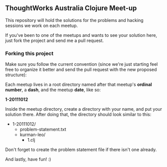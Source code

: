 ## ThoughtWorks Australia Clojure Meet-up

This repository will hold the solutions for the problems and hacking sessions we work on each meetup.

If you've been to one of the meetups and wants to see your solution here, just fork the project and send me a pull request.

### Forking this project

Make sure you follow the current convention (since we're just starting feel free to organize it better and send the pull request with the new proposed structure):

Each meetup lives in a root directory named after that meetup's **ordinal number**, a **dash**, and the meetup **date**, like so:

**1-20111012**

Inside the meetup directory, create a directory with your name, and put your solution there. After doing that, the directory should look similar to this:

*  1-20111012/  
   *  problem-statement.txt  
   *  kurman-leo/  
      * 1.clj 

Don't forget to create the problem statement file if there isn't one already.

And lastly, have fun! :)
